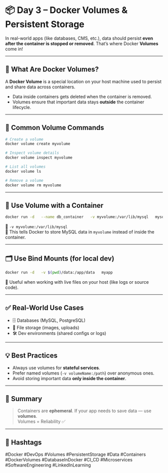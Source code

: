 
# 📦 Day 3 – Docker Volumes & Persistent Storage

In real-world apps (like databases, CMS, etc.), data should persist **even after the container is stopped or removed**. That’s where Docker **Volumes** come in!

---

## 💾 What Are Docker Volumes?

A **Docker Volume** is a special location on your host machine used to persist and share data across containers.

- Data inside containers gets deleted when the container is removed.
- Volumes ensure that important data stays **outside** the container lifecycle.

---

## 🔧 Common Volume Commands

```bash
# Create a volume
docker volume create myvolume

# Inspect volume details
docker volume inspect myvolume

# List all volumes
docker volume ls

# Remove a volume
docker volume rm myvolume
```

---

## 🔗 Use Volume with a Container

```bash
docker run -d   --name db_container   -v myvolume:/var/lib/mysql   mysql:latest
```

📌 `-v myvolume:/var/lib/mysql`  
🔹 This tells Docker to store MySQL data in `myvolume` instead of inside the container.

---

## 🗂️ Use Bind Mounts (for local dev)

```bash
docker run -d   -v $(pwd)/data:/app/data   myapp
```

📌 Useful when working with live files on your host (like logs or source code).

---

## ✅ Real-World Use Cases

- 🗄️ Databases (MySQL, PostgreSQL)
- 📸 File storage (images, uploads)
- 🛠️ Dev environments (shared configs or logs)

---

## 💡 Best Practices

- Always use volumes for **stateful services**.
- Prefer named volumes (`-v volumeName:/path`) over anonymous ones.
- Avoid storing important data **only inside the container**.

---

## 🧠 Summary

> Containers are **ephemeral**. If your app needs to save data — use **volumes**.  
> Volumes = Reliability ✅

---

## 🔖 Hashtags  
#Docker #DevOps #Volumes #PersistentStorage #Data #Containers #DockerVolumes #DatabaseInDocker #CI_CD #Microservices #SoftwareEngineering #LinkedInLearning
